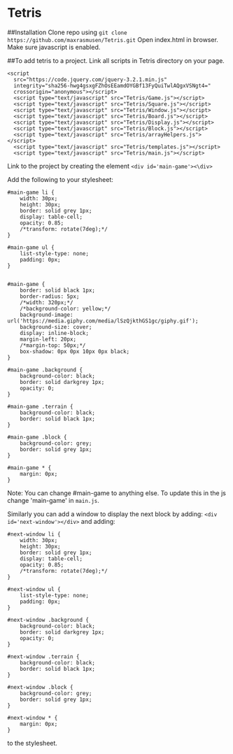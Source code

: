 # Tetris

##Installation
Clone repo using `git clone https://github.com/maxrasmusen/Tetris.git`
Open index.html in browser.
Make sure javascript is enabled. 

##To add tetris to a project. 
Link all scripts in Tetris directory on your page. 

~~~
<script
  src="https://code.jquery.com/jquery-3.2.1.min.js"
  integrity="sha256-hwg4gsxgFZhOsEEamdOYGBf13FyQuiTwlAQgxVSNgt4="
  crossorigin="anonymous"></script>
  <script type="text/javascript" src="Tetris/Game.js"></script>
  <script type="text/javascript" src="Tetris/Square.js"></script>
  <script type="text/javascript" src="Tetris/Window.js"></script>
  <script type="text/javascript" src="Tetris/Board.js"></script>
  <script type="text/javascript" src="Tetris/Display.js"></script>
  <script type="text/javascript" src="Tetris/Block.js"></script>
  <script type="text/javascript" src="Tetris/arrayHelpers.js"></script>
  <script type="text/javascript" src="Tetris/templates.js"></script>
  <script type="text/javascript" src="Tetris/main.js"></script>
~~~

Link to the project by creating the element 
`<div id='main-game'><\div>`

Add the following to your stylesheet: 

~~~
#main-game li {
    width: 30px;
    height: 30px;
    border: solid grey 1px;
    display: table-cell;
    opacity: 0.85;
    /*transform: rotate(7deg);*/
}

#main-game ul {
    list-style-type: none;
    padding: 0px;
}


#main-game {
    border: solid black 1px;
    border-radius: 5px;
    /*width: 320px;*/
    /*background-color: yellow;*/
    background-image: url('https://media.giphy.com/media/lSzQjkthGS1gc/giphy.gif');
    background-size: cover;
    display: inline-block;
    margin-left: 20px;
    /*margin-top: 50px;*/
    box-shadow: 0px 0px 10px 0px black;
}

#main-game .background {
    background-color: black;
    border: solid darkgrey 1px;
    opacity: 0;
}

#main-game .terrain {
    background-color: black;
    border: solid black 1px;
}

#main-game .block {
    background-color: grey;
    border: solid grey 1px;
}

#main-game * {
    margin: 0px;
}

~~~

Note: You can change #main-game to anything else. To update this in the js change 'main-game' in `main.js`.

Similarly you can add a window to display the next block by adding: `<div id='next-window'></div>`
and adding: 

~~~
#next-window li {
    width: 30px;
    height: 30px;
    border: solid grey 1px;
    display: table-cell;
    opacity: 0.85;
    /*transform: rotate(7deg);*/
}

#next-window ul {
    list-style-type: none;
    padding: 0px;
}

#next-window .background {
    background-color: black;
    border: solid darkgrey 1px;
    opacity: 0;
}

#next-window .terrain {
    background-color: black;
    border: solid black 1px;
}

#next-window .block {
    background-color: grey;
    border: solid grey 1px;
}

#next-window * {
    margin: 0px;
}
~~~
to the stylesheet. 